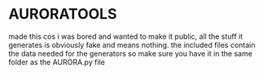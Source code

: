 # AURORATOOLS

made this cos i was bored and wanted to make it public, all the stuff it generates is obviously fake and means nothing. the included files contain the data needed for the generators so make sure you have it in the same folder as the AURORA.py file
